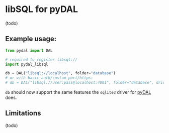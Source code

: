 # libSQL for pyDAL

(todo)

## Example usage:

```python
from pydal import DAL

# required to register libsql://
import pydal_libsql

db = DAL("libsql://localhost", folder="database")
# or with basic auth/custom port/https:
# db = DAL("libsql://user:pass@localhost:4001", folder="database", driver_args={'https': True})
```

`db` should now support the same features the `sqlite3` driver
for [pyDAL](http://www.web2py.com/books/default/chapter/29/06/the-database-abstraction-layer) does.

## Limitations

(todo)
